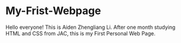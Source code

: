 # My-Frist-Webpage
Hello everyone!
This is Aiden Zhengliang Li.
After one month studying HTML and CSS from JAC, 
this is my First Personal Web Page.

